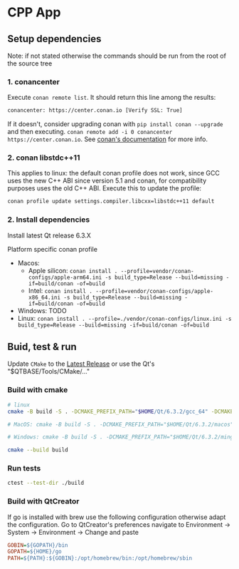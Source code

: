 # CPP App

## Setup dependencies

Note: if not stated otherwise the commands should be run from the root of the source tree

### 1. conancenter

Execute `conan remote list`. It should return this line among the results:

```bash
conancenter: https://center.conan.io [Verify SSL: True]
```

If it doesn't, consider upgrading conan with `pip install conan --upgrade` and then executing. `conan remote add -i 0 conancenter https://center.conan.io`. See [conan's documentation](https://docs.conan.io/en/latest/uploading_packages/remotes.html#conancenter) for more info.

### 2. conan libstdc++11

This applies to linux: the default conan profile does not work, since GCC uses the new C++ ABI since version 5.1 and conan, for compatibility purposes uses the old C++ ABI.
Execute this to update the profile:

```bash
conan profile update settings.compiler.libcxx=libstdc++11 default
```

### 2. Install dependencies

Install latest Qt release 6.3.X

Platform specific conan profile

- Macos:
  - Apple silicon: `conan install . --profile=vendor/conan-configs/apple-arm64.ini -s build_type=Release --build=missing -if=build/conan -of=build`
  - Intel: `conan install . --profile=vendor/conan-configs/apple-x86_64.ini -s build_type=Release --build=missing -if=build/conan -of=build`
- Windows: TODO
- Linux: `conan install . --profile=./vendor/conan-configs/linux.ini -s build_type=Release --build=missing -if=build/conan -of=build`

## Buid, test & run

Update `CMake` to the [Latest Release](https://cmake.org/download/) or use the Qt's "$QTBASE/Tools/CMake/..."

### Build with cmake

```bash
# linux
cmake -B build -S . -DCMAKE_PREFIX_PATH="$HOME/Qt/6.3.2/gcc_64" -DCMAKE_BUILD_TYPE=Release -DCMAKE_TOOLCHAIN_FILE=build/conan/conan_toolchain.cmake

# MacOS: cmake -B build -S . -DCMAKE_PREFIX_PATH="$HOME/Qt/6.3.2/macos" -DCMAKE_BUILD_TYPE=Release -DCMAKE_TOOLCHAIN_FILE=build/conan/conan_toolchain.cmake

# Windows: cmake -B build -S . -DCMAKE_PREFIX_PATH="$HOME/Qt/6.3.2/mingw_64" -DCMAKE_BUILD_TYPE=Release -DCMAKE_TOOLCHAIN_FILE=build/conan/conan_toolchain.cmake

cmake --build build
```

### Run tests

```bash
ctest --test-dir ./build
```

### Build with QtCreator

If go is installed with brew use the following configuration otherwise adapt the configuration.
Go to QtCreator's preferences navigate to Environment -> System -> Environment -> Change and paste

```ini
GOBIN=${GOPATH}/bin
GOPATH=${HOME}/go
PATH=${PATH}:${GOBIN}:/opt/homebrew/bin:/opt/homebrew/sbin
```
